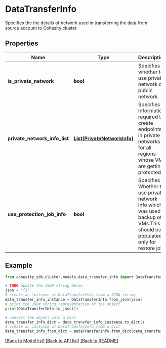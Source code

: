 # DataTransferInfo

Specifies the the details of network used in transferring the data from source account to Cohesity cluster.

## Properties

Name | Type | Description | Notes
------------ | ------------- | ------------- | -------------
**is_private_network** | **bool** | Specifies whether to use private network or public network. | [optional] 
**private_network_info_list** | [**List[PrivateNetworkInfo]**](PrivateNetworkInfo.md) | Specifies Information required to create endpoints in private networks for all regions whose VMs are getting protected. | [optional] 
**use_protection_job_info** | **bool** | Specifies Whether to use private network info which was used in backup of VMs.This should be populated only for restore job. | [optional] 

## Example

```python
from cohesity_sdk.cluster.models.data_transfer_info import DataTransferInfo

# TODO update the JSON string below
json = "{}"
# create an instance of DataTransferInfo from a JSON string
data_transfer_info_instance = DataTransferInfo.from_json(json)
# print the JSON string representation of the object
print(DataTransferInfo.to_json())

# convert the object into a dict
data_transfer_info_dict = data_transfer_info_instance.to_dict()
# create an instance of DataTransferInfo from a dict
data_transfer_info_from_dict = DataTransferInfo.from_dict(data_transfer_info_dict)
```
[[Back to Model list]](../README.md#documentation-for-models) [[Back to API list]](../README.md#documentation-for-api-endpoints) [[Back to README]](../README.md)


